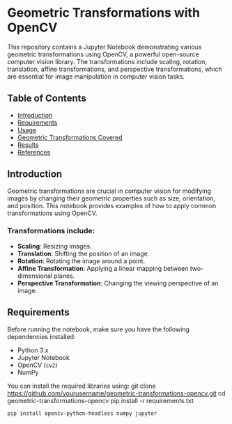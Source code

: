 # Geometric Transformations with OpenCV

This repository contains a Jupyter Notebook demonstrating various geometric transformations using OpenCV, a powerful open-source computer vision library. The transformations include scaling, rotation, translation, affine transformations, and perspective transformations, which are essential for image manipulation in computer vision tasks.

## Table of Contents
- [Introduction](#introduction)
- [Requirements](#requirements)
- [Usage](#usage)
- [Geometric Transformations Covered](#geometric-transformations-covered)
- [Results](#results)
- [References](#references)

## Introduction
Geometric transformations are crucial in computer vision for modifying images by changing their geometric properties such as size, orientation, and position. This notebook provides examples of how to apply common transformations using OpenCV.

### Transformations include:
- **Scaling**: Resizing images.
- **Translation**: Shifting the position of an image.
- **Rotation**: Rotating the image around a point.
- **Affine Transformation**: Applying a linear mapping between two-dimensional planes.
- **Perspective Transformation**: Changing the viewing perspective of an image.

## Requirements
Before running the notebook, make sure you have the following dependencies installed:

- Python 3.x
- Jupyter Notebook
- OpenCV (`cv2`)
- NumPy

You can install the required libraries using:
git clone https://github.com/yourusername/geometric-transformations-opencv.git
cd geometric-transformations-opencv
pip install -r requirements.txt

```bash
pip install opencv-python-headless numpy jupyter
